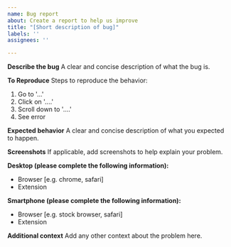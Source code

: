 ```yaml
---
name: Bug report
about: Create a report to help us improve
title: "[Short description of bug]"
labels: ''
assignees: ''

---
```


**Describe the bug**
A clear and concise description of what the bug is.

**To Reproduce**
Steps to reproduce the behavior:
1. Go to '...'
2. Click on '....'
3. Scroll down to '....'
4. See error

**Expected behavior**
A clear and concise description of what you expected to happen.

**Screenshots**
If applicable, add screenshots to help explain your problem.

**Desktop (please complete the following information):**
 - Browser [e.g. chrome, safari]
 - Extension

**Smartphone (please complete the following information):**
 - Browser [e.g. stock browser, safari]
 - Extension 

**Additional context**
Add any other context about the problem here.
